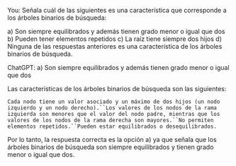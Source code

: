 You:
Señala cuál de las siguientes es una característica que corresponde a los árboles binarios de búsqueda:

a)	Son siempre equilibrados y además tienen grado menor o igual que dos
b)	Pueden tener elementos repetidos
c)	La raíz tiene siempre dos hijos
d)	Ninguna de las respuestas anteriores es una característica de los árboles binarios de búsqueda.

ChatGPT:
a) Son siempre equilibrados y además tienen grado menor o igual que dos

Las características de los árboles binarios de búsqueda son las siguientes:

`Cada nodo tiene un valor asociado y un máximo de dos hijos (un nodo izquierdo y un nodo derecho).``Los valores de los nodos de la rama izquierda son menores que el valor del nodo padre, mientras que los valores de los nodos de la rama derecha son mayores.``No permiten elementos repetidos.``Pueden estar equilibrados o desequilibrados.`

Por lo tanto, la respuesta correcta es la opción a) ya que señala que los árboles binarios de búsqueda son siempre equilibrados y tienen grado menor o igual que dos.